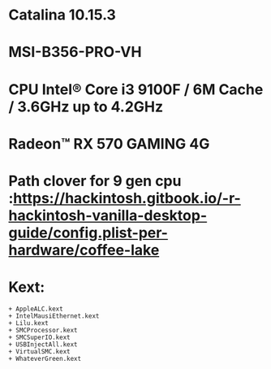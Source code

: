 # Catalina 10.15.3

# MSI-B356-PRO-VH

# CPU Intel® Core i3 9100F / 6M Cache / 3.6GHz up to 4.2GHz

# Radeon™ RX 570 GAMING 4G

# Path clover for 9 gen cpu :https://hackintosh.gitbook.io/-r-hackintosh-vanilla-desktop-guide/config.plist-per-hardware/coffee-lake

# Kext:
    + AppleALC.kext
    + IntelMausiEthernet.kext
    + Lilu.kext
    + SMCProcessor.kext
    + SMCSuperIO.kext
    + USBInjectAll.kext
    + VirtualSMC.kext
    + WhateverGreen.kext
